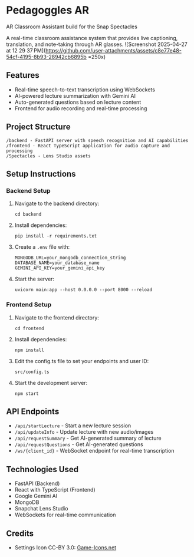 # Pedagoggles AR
AR Classroom Assistant build for the Snap Spectacles

A real-time classroom assistance system that provides live captioning, translation, and note-taking through AR glasses.
![Screenshot 2025-04-27 at 12 29 37 PM](https://github.com/user-attachments/assets/c8e77e48-54cf-4195-8b93-28942cb6895b =250x)

## Features

- Real-time speech-to-text transcription using WebSockets
- AI-powered lecture summarization with Gemini AI
- Auto-generated questions based on lecture content
- Frontend for audio recording and real-time processing

## Project Structure

```
/backend - FastAPI server with speech recognition and AI capabilities
/frontend - React TypeScript application for audio capture and processing
/Spectacles - Lens Studio assets
```

## Setup Instructions

### Backend Setup

1. Navigate to the backend directory:
   ```
   cd backend
   ```

2. Install dependencies:
   ```
   pip install -r requirements.txt
   ```

3. Create a `.env` file with:
   ```
   MONGODB_URL=your_mongodb_connection_string
   DATABASE_NAME=your_database_name
   GEMINI_API_KEY=your_gemini_api_key
   ```

4. Start the server:
   ```
   uvicorn main:app --host 0.0.0.0 --port 8000 --reload
   ```

### Frontend Setup

1. Navigate to the frontend directory:
   ```
   cd frontend
   ```

2. Install dependencies:
   ```
   npm install
   ```

3. Edit the config.ts file to set your endpoints and user ID:
   ```
   src/config.ts
   ```

4. Start the development server:
   ```
   npm start
   ```

## API Endpoints

- `/api/startLecture` - Start a new lecture session
- `/api/updateInfo` - Update lecture with new audio/images
- `/api/requestSummary` - Get AI-generated summary of lecture
- `/api/requestQuestions` - Get AI-generated questions
- `/ws/{client_id}` - WebSocket endpoint for real-time transcription

## Technologies Used

- FastAPI (Backend)
- React with TypeScript (Frontend)
- Google Gemini AI
- MongoDB
- Snapchat Lens Studio
- WebSockets for real-time communication


## Credits
- Settings Icon CC-BY 3.0: [Game-Icons.net](https://game-icons.net/)
